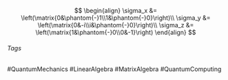 $$
\begin{align}
\sigma_x &= \left(\matrix{0&\phantom{-}1\\1&\phantom{-}0}\right)\\
\sigma_y &= \left(\matrix{0&-i\\i&\phantom{-}0}\right)\\
\sigma_z &= \left(\matrix{1&\phantom{-}0\\0&-1}\right)
\end{align}
$$
###### Tags
#QuantumMechanics #LinearAlgebra #MatrixAlgebra #QuantumComputing